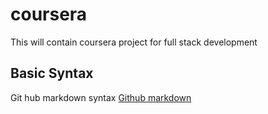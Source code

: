 # coursera
This will contain coursera project for full stack development

## Basic Syntax
Git hub markdown syntax [Github markdown ](https://www.markdownguide.org/cheat-sheet/)
